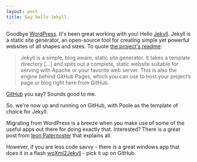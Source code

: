 ```yaml
---
layout: post
title: Say hello Jekyll.
---
```


Goodbye [WordPress](http://www.wordpress.org/). It's been great working with you! Hello [Jekyll](http://jekyllrb.com). Jekyll is a static site generator, an open-source tool for creating simple yet powerful websites of all shapes and sizes. To quote [the project's readme](https://github.com/jekyll/jekyll/blob/master/README.markdown):

> Jekyll is a simple, blog aware, static site generator. It takes a template directory [...] and spits out a complete, static website suitable for serving with Apache or your favorite web server. This is also the engine behind GitHub Pages, which you can use to host your project’s page or blog right here from GitHub.

[GitHub](https://github.com/) you say? Sounds good to me. 

So, we're now up and running on GitHub, with Poole as the template of choice for Jekyll. 

Migrating from WordPress is a breeze when you make use of some of the useful apps out there for doing exactly that. Interested? There is a great post from [leon Paternoster](http://www.leonpaternoster.com/2013/06/moving-from-wordpress-to-jekyll/) that explains all. 

However, if you are less code savvy - there is a great windows app that does it in a flash [wpXml2Jekyll](https://github.com/theaob/wpXml2Jekyll) - pick it up on GitHub.